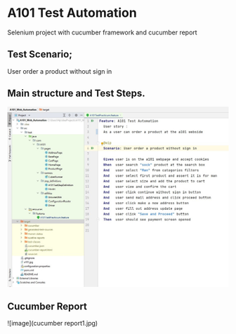 # A101 Test Automation

Selenium project with cucumber framework and cucumber report

## Test Scenario;

   User order a product without sign in 

## Main structure and Test Steps.
![image](a101.jpg)

## Cucumber Report
![image](cucumber report1.jpg)

